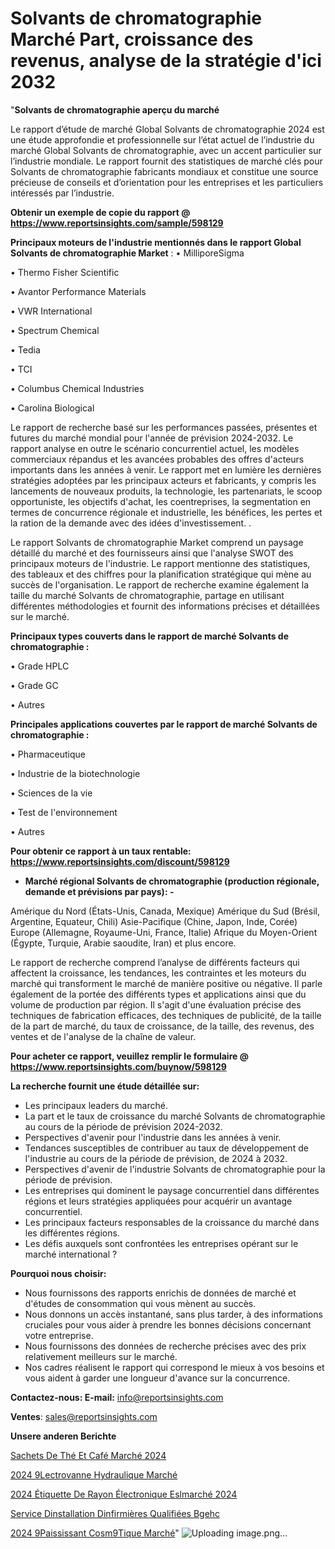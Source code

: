 # Solvants de chromatographie Marché Part, croissance des revenus, analyse de la stratégie d'ici 2032

"<strong>Solvants de chromatographie aperçu du marché</strong>

Le rapport d’étude de marché Global Solvants de chromatographie 2024 est une étude approfondie et professionnelle sur l’état actuel de l’industrie du marché Global Solvants de chromatographie, avec un accent particulier sur l’industrie mondiale. Le rapport fournit des statistiques de marché clés pour Solvants de chromatographie fabricants mondiaux et constitue une source précieuse de conseils et d’orientation pour les entreprises et les particuliers intéressés par l’industrie.

<strong>Obtenir un exemple de copie du rapport @ <a href=https://www.reportsinsights.com/sample/598129>https://www.reportsinsights.com/sample/598129</a></strong>

<strong>Principaux moteurs de l'industrie mentionnés dans le rapport Global Solvants de chromatographie Market</strong> :
• MilliporeSigma

• Thermo Fisher Scientific

• Avantor Performance Materials

• VWR International

• Spectrum Chemical

• Tedia

• TCI

• Columbus Chemical Industries

• Carolina Biological

Le rapport de recherche basé sur les performances passées, présentes et futures du marché mondial pour l'année de prévision 2024-2032. Le rapport analyse en outre le scénario concurrentiel actuel, les modèles commerciaux répandus et les avancées probables des offres d'acteurs importants dans les années à venir. Le rapport met en lumière les dernières stratégies adoptées par les principaux acteurs et fabricants, y compris les lancements de nouveaux produits, la technologie, les partenariats, le scoop opportuniste, les objectifs d'achat, les coentreprises, la segmentation en termes de concurrence régionale et industrielle, les bénéfices, les pertes et la ration de la demande avec des idées d'investissement. .

Le rapport Solvants de chromatographie Market comprend un paysage détaillé du marché et des fournisseurs ainsi que l'analyse SWOT des principaux moteurs de l'industrie. Le rapport mentionne des statistiques, des tableaux et des chiffres pour la planification stratégique qui mène au succès de l'organisation. Le rapport de recherche examine également la taille du marché Solvants de chromatographie, partage en utilisant différentes méthodologies et fournit des informations précises et détaillées sur le marché.

<strong>Principaux types couverts dans le rapport de marché Solvants de chromatographie :</strong>

• Grade HPLC

• Grade GC

• Autres

<strong>Principales applications couvertes par le rapport de marché Solvants de chromatographie :</strong>

• Pharmaceutique

• Industrie de la biotechnologie

• Sciences de la vie

• Test de l'environnement

• Autres

<strong>Pour obtenir ce rapport à un taux rentable: <a href=https://www.reportsinsights.com/discount/598129>https://www.reportsinsights.com/discount/598129</a></strong>
<ul>
  <li><strong>Marché régional Solvants de chromatographie (production régionale, demande et prévisions par pays): -</strong></li>
</ul>
Amérique du Nord (États-Unis, Canada, Mexique)
Amérique du Sud (Brésil, Argentine, Equateur, Chili)
Asie-Pacifique (Chine, Japon, Inde, Corée)
Europe (Allemagne, Royaume-Uni, France, Italie)
Afrique du Moyen-Orient (Égypte, Turquie, Arabie saoudite, Iran) et plus encore.

Le rapport de recherche comprend l’analyse de différents facteurs qui affectent la croissance, les tendances, les contraintes et les moteurs du marché qui transforment le marché de manière positive ou négative. Il parle également de la portée des différents types et applications ainsi que du volume de production par région. Il s'agit d'une évaluation précise des techniques de fabrication efficaces, des techniques de publicité, de la taille de la part de marché, du taux de croissance, de la taille, des revenus, des ventes et de l'analyse de la chaîne de valeur.

<strong>Pour acheter ce rapport, veuillez remplir le formulaire @   <a href=https://www.reportsinsights.com/buynow/598129>https://www.reportsinsights.com/buynow/598129</a></strong>

<strong>La recherche fournit une étude détaillée sur:</strong>
<ul>
  <li>Les principaux leaders du marché.</li>
  <li>La part et le taux de croissance du marché Solvants de chromatographie au cours de la période de prévision 2024-2032.</li>
  <li>Perspectives d'avenir pour l'industrie dans les années à venir.</li>
  <li>Tendances susceptibles de contribuer au taux de développement de l'industrie au cours de la période de prévision, de 2024 à 2032.</li>
  <li>Perspectives d'avenir de l'industrie Solvants de chromatographie pour la période de prévision.</li>
  <li>Les entreprises qui dominent le paysage concurrentiel dans différentes régions et leurs stratégies appliquées pour acquérir un avantage concurrentiel.</li>
  <li>Les principaux facteurs responsables de la croissance du marché dans les différentes régions.</li>
  <li>Les défis auxquels sont confrontées les entreprises opérant sur le marché international ?</li>
</ul>
<strong>Pourquoi nous choisir:</strong>
<ul>
  <li>Nous fournissons des rapports enrichis de données de marché et d'études de consommation qui vous mènent au succès.</li>
  <li>Nous donnons un accès instantané, sans plus tarder, à des informations cruciales pour vous aider à prendre les bonnes décisions concernant votre entreprise.</li>
  <li>Nous fournissons des données de recherche précises avec des prix relativement meilleurs sur le marché.</li>
  <li>Nos cadres réalisent le rapport qui correspond le mieux à vos besoins et vous aident à garder une longueur d'avance sur la concurrence.</li>
</ul>
<strong>Contactez-nous:
</strong><strong>E-mail:</strong> <a href=mailto:info@reportsinsights.com>info@reportsinsights.com</a>

<strong>Ventes</strong>: <a href=mailto:sales@reportsinsights.com>sales@reportsinsights.com</a>

<strong>Unsere anderen Berichte</strong>

<a href=https://www.linkedin.com/pulse/sachets-de-thé-et-café-marché-lavenir-la-concurrence-u1dqc/>Sachets De Thé Et Café Marché 2024</a>

<a href=https://www.linkedin.com/pulse/2024-%C3%A9lectrovanne-hydraulique-march%C3%A9-analyse-b4wfc/>2024 9Lectrovanne Hydraulique Marché</a>

<a href=https://www.linkedin.com/pulse/2024-étiquette-de-rayon-électronique-eslmarché-cwcjc/>2024 Étiquette De Rayon Électronique Eslmarché 2024</a>

<a href=https://www.linkedin.com/pulse/service-dinstallation-dinfirmières-qualifiées-bgehc/>Service Dinstallation Dinfirmières Qualifiées Bgehc</a>

<a href=https://www.linkedin.com/pulse/2024-%C3%A9paississant-cosm%C3%A9tique-march%C3%A9-paysage-qbupc/>2024 9Paississant Cosm9Tique Marché</a>"
![Uploading image.png…]()

